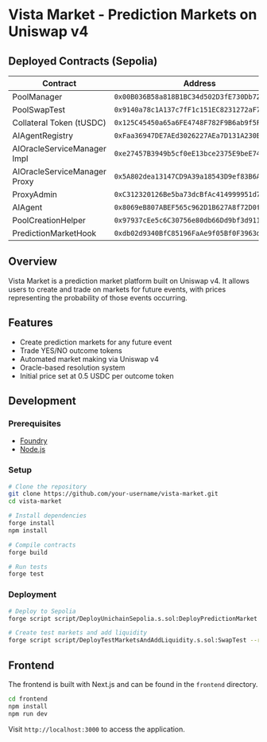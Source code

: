 # Vista Market - Prediction Markets on Uniswap v4

## Deployed Contracts (Sepolia)

| Contract                   | Address                                      |
|----------------------------|----------------------------------------------|
| PoolManager                | `0x00B036B58a818B1BC34d502D3fE730Db729e62AC` |
| PoolSwapTest               | `0x9140a78c1A137c7fF1c151EC8231272aF78a99A4` |
| Collateral Token (tUSDC)   | `0x125C45450a65a6FE4748F782F9B6ab9f5Fbcf049` |
| AIAgentRegistry            | `0xFaa36947DE7AEd3026227AEa7D131A230EC0E64B` |
| AIOracleServiceManager Impl| `0xe27457B3949b5cf0eE13bce2375E9beE74A0C44c` |
| AIOracleServiceManager Proxy| `0x5A802dea13147CD9A39a18543D9ef83B6A10d1a5` |
| ProxyAdmin                 | `0xC312320126Be5ba73dcBfAc414999951d70E4729` |
| AIAgent                    | `0x8069eB807ABEF565c962D1B627A8f72D0fe1EF09` |
| PoolCreationHelper         | `0x97937cEe5c6C30756e80db66Dd9bf3d911f78149` |
| PredictionMarketHook       | `0xdb02d9340BfC85196FaAe9f05Bf0F3963dd38880` |

## Overview

Vista Market is a prediction market platform built on Uniswap v4. It allows users to create and trade on markets for future events, with prices representing the probability of those events occurring.

## Features

- Create prediction markets for any future event
- Trade YES/NO outcome tokens
- Automated market making via Uniswap v4
- Oracle-based resolution system
- Initial price set at 0.5 USDC per outcome token

## Development

### Prerequisites

- [Foundry](https://book.getfoundry.sh/getting-started/installation)
- [Node.js](https://nodejs.org/en/download/)

### Setup

```bash
# Clone the repository
git clone https://github.com/your-username/vista-market.git
cd vista-market

# Install dependencies
forge install
npm install

# Compile contracts
forge build

# Run tests
forge test
```

### Deployment

```bash
# Deploy to Sepolia
forge script script/DeployUnichainSepolia.s.sol:DeployPredictionMarket --rpc-url sepolia --broadcast -vvvv

# Create test markets and add liquidity
forge script script/DeployTestMarketsAndAddLiquidity.s.sol:SwapTest --rpc-url sepolia --broadcast -vvvv
```

## Frontend

The frontend is built with Next.js and can be found in the `frontend` directory.

```bash
cd frontend
npm install
npm run dev
```

Visit `http://localhost:3000` to access the application.